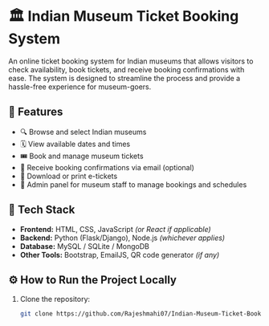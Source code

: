 # 🏛️ Indian Museum Ticket Booking System

An online ticket booking system for Indian museums that allows visitors to check availability, book tickets, and receive booking confirmations with ease. The system is designed to streamline the process and provide a hassle-free experience for museum-goers.

## 📌 Features

- 🔍 Browse and select Indian museums
- 🗓️ View available dates and times
- 🎟️ Book and manage museum tickets
- 📧 Receive booking confirmations via email (optional)
- 🧾 Download or print e-tickets
- 🔐 Admin panel for museum staff to manage bookings and schedules

## 🚀 Tech Stack

- **Frontend:** HTML, CSS, JavaScript *(or React if applicable)*
- **Backend:** Python (Flask/Django), Node.js *(whichever applies)*
- **Database:** MySQL / SQLite / MongoDB
- **Other Tools:** Bootstrap, EmailJS, QR code generator *(if any)*


## ⚙️ How to Run the Project Locally

1. Clone the repository:
   ```bash
   git clone https://github.com/Rajeshmahi07/Indian-Museum-Ticket-Booking-System
